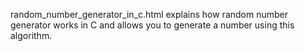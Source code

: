 random_number_generator_in_c.html explains how random number generator works in C and allows you to generate a number using this algorithm.
